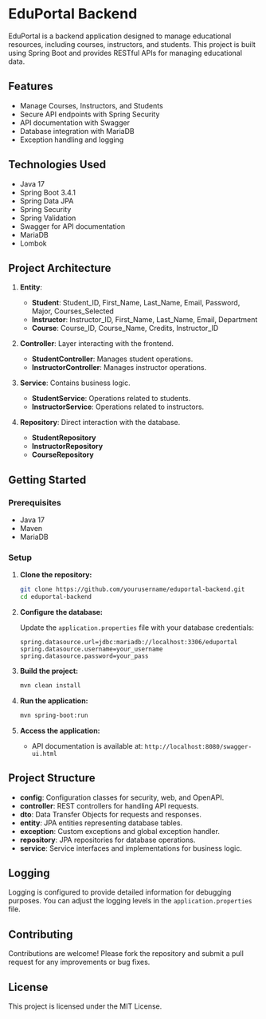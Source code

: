# EduPortal Backend

EduPortal is a backend application designed to manage educational resources, including courses, instructors, and students. This project is built using Spring Boot and provides RESTful APIs for managing educational data.

## Features

- Manage Courses, Instructors, and Students
- Secure API endpoints with Spring Security
- API documentation with Swagger
- Database integration with MariaDB
- Exception handling and logging

## Technologies Used

- Java 17
- Spring Boot 3.4.1
- Spring Data JPA
- Spring Security
- Spring Validation
- Swagger for API documentation
- MariaDB
- Lombok

## Project Architecture

1. **Entity**:
    - **Student**: Student_ID, First_Name, Last_Name, Email, Password, Major, Courses_Selected
    - **Instructor**: Instructor_ID, First_Name, Last_Name, Email, Department
    - **Course**: Course_ID, Course_Name, Credits, Instructor_ID

2. **Controller**: Layer interacting with the frontend.
    - **StudentController**: Manages student operations.
    - **InstructorController**: Manages instructor operations.

3. **Service**: Contains business logic.
    - **StudentService**: Operations related to students.
    - **InstructorService**: Operations related to instructors.

4. **Repository**: Direct interaction with the database.
    - **StudentRepository**
    - **InstructorRepository**
    - **CourseRepository**
## Getting Started

### Prerequisites

- Java 17
- Maven
- MariaDB

### Setup

1. **Clone the repository:**

   ```bash
   git clone https://github.com/yourusername/eduportal-backend.git
   cd eduportal-backend
   ```

2. **Configure the database:**

   Update the `application.properties` file with your database credentials:

   ```properties
   spring.datasource.url=jdbc:mariadb://localhost:3306/eduportal
   spring.datasource.username=your_username
   spring.datasource.password=your_pass
   ```

3. **Build the project:**

   ```bash
   mvn clean install
   ```

4. **Run the application:**

   ```bash
   mvn spring-boot:run
   ```

5. **Access the application:**

    - API documentation is available at: `http://localhost:8080/swagger-ui.html`

## Project Structure

- **config**: Configuration classes for security, web, and OpenAPI.
- **controller**: REST controllers for handling API requests.
- **dto**: Data Transfer Objects for requests and responses.
- **entity**: JPA entities representing database tables.
- **exception**: Custom exceptions and global exception handler.
- **repository**: JPA repositories for database operations.
- **service**: Service interfaces and implementations for business logic.

## Logging

Logging is configured to provide detailed information for debugging purposes. You can adjust the logging levels in the `application.properties` file.

## Contributing

Contributions are welcome! Please fork the repository and submit a pull request for any improvements or bug fixes.

## License

This project is licensed under the MIT License.
